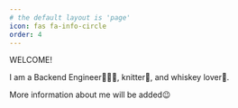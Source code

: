 ```yaml
---
# the default layout is 'page'
icon: fas fa-info-circle
order: 4
---
```


WELCOME!

I am a Backend Engineer👩🏻‍💻, knitter🧶, and whiskey lover🥃.

More information about me will be added😉